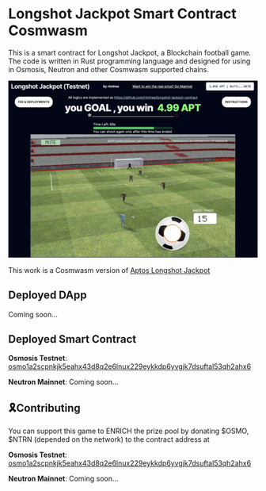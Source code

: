 # Longshot Jackpot Smart Contract Cosmwasm
This is a smart contract for Longshot Jackpot, a Blockchain football game. The code is written in Rust programming language and designed for using in Osmosis, Neutron and other Cosmwasm supported chains.

![Javatpoint](preview_image.png)  

This work is a Cosmwasm version of [Aptos Longshot Jackpot](https://github.com/rtmtree/longshot-jackpot-contract)

## Deployed DApp

Coming soon...

## Deployed Smart Contract

**Osmosis Testnet**: 
[osmo1a2scpnkjk5eahx43d8q2e6lnux229eykkdp6yvgjk7dsuftal53qh2ahx6](https://celatone.osmosis.zone/osmo-test-5/contracts/osmo1a2scpnkjk5eahx43d8q2e6lnux229eykkdp6yvgjk7dsuftal53qh2ahx6)

**Neutron Mainnet**: 
Coming soon...

## 🎗Contributing
You can support this game to ENRICH the prize pool by donating \$OSMO, \$NTRN (depended on the network) to the contract address at 

**Osmosis Testnet**: 
[osmo1a2scpnkjk5eahx43d8q2e6lnux229eykkdp6yvgjk7dsuftal53qh2ahx6](https://celatone.osmosis.zone/osmo-test-5/contracts/osmo1a2scpnkjk5eahx43d8q2e6lnux229eykkdp6yvgjk7dsuftal53qh2ahx6)

**Neutron Mainnet**: 
Coming soon...